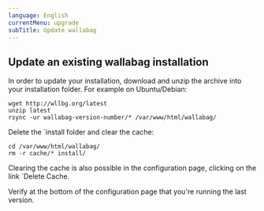 ```yaml
---
language: English
currentMenu: upgrade
subTitle: Update wallabag
---
```


## Update an existing wallabag installation

 In order to update your installation, download and unzip the archive into your installation folder. For example on Ubuntu/Debian:

    wget http://wllbg.org/latest
    unzip latest
    rsync -ur wallabag-version-number/* /var/www/html/wallabag/

Delete the `install folder and clear the cache:

    cd /var/www/html/wallabag/
    rm -r cache/* install/

Clearing the cache is also possible in the configuration page, clicking on the link `Delete Cache.

Verify at the bottom of the configuration page that you're running the last version.
